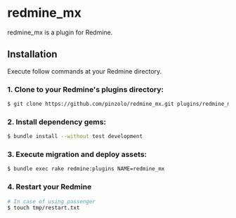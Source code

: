 # redmine_mx

redmine_mx is a plugin for Redmine.

## Installation

Execute follow commands at your Redmine directory.

### 1. Clone to your Redmine's plugins directory:

```sh
$ git clone https://github.com/pinzolo/redmine_mx.git plugins/redmine_mx
```

### 2. Install dependency gems:

```sh
$ bundle install --without test development
```

### 3. Execute migration and deploy assets:

```sh
$ bundle exec rake redmine:plugins NAME=redmine_mx
```

### 4. Restart your Redmine

```sh
# In case of using passenger
$ touch tmp/restart.txt
```
